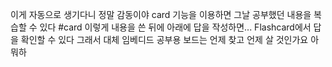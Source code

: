 이게 자동으로 생기다니 정말 감동이야
card 기능을 이용하면 그날 공부했던 내용을 복습할 수 있다
#card 이렇게 내용을 쓴 뒤에 아래에 답을 작성하면...
	Flashcard에서 답을 확인할 수 있다
그래서 대체 임베디드 공부용 보드는 언제 찾고 언제 살 것인가요
아 뭐하

